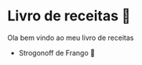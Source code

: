 # Livro de receitas :champagne:

Ola bem vindo ao meu livro de receitas

- Strogonoff de Frango :chicken:

  